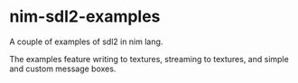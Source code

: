 # nim-sdl2-examples
A couple of examples of sdl2 in nim lang.

The examples feature writing to textures, streaming to textures, and simple and custom message boxes.
